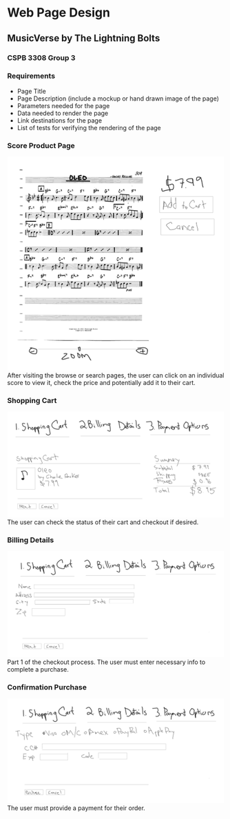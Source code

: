 # Web Page Design
## MusicVerse by The Lightning Bolts
### CSPB 3308 Group 3

### Requirements
+ Page Title
+ Page Description (include a mockup or hand drawn image of the page)
+ Parameters needed for the page
+ Data needed to render the page
+ Link destinations for the page
+ List of tests for verifying the rendering of the page

### Score Product Page

![Score Product Page](img/scoreproductpage.jpg)
After visiting the browse or search pages, the user can click on an individual score to view it, check the price
and potentially add it to their cart.

### Shopping Cart

![Shopping Cart](img/shoppingcart.jpg)
The user can check the status of their cart and checkout if desired.

### Billing Details

![Billing Details](img/billingdetails.jpg)
Part 1 of the checkout process. The user must enter necessary info to complete a purchase.

### Confirmation Purchase

![Confirmation Purchase](img/confirmationpurchase.jpg)
The user must provide a payment for their order.
